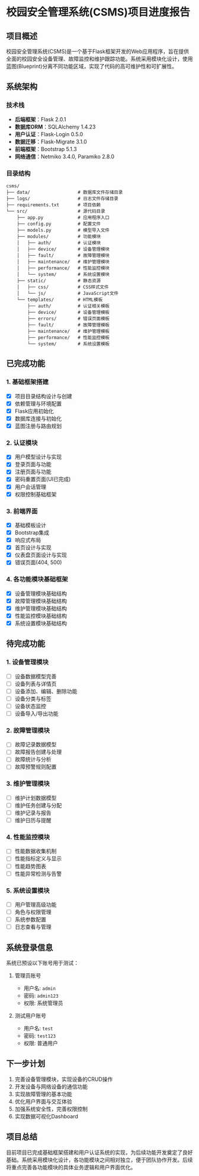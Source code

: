 # 校园安全管理系统(CSMS)项目进度报告

## 项目概述

校园安全管理系统(CSMS)是一个基于Flask框架开发的Web应用程序，旨在提供全面的校园安全设备管理、故障监控和维护跟踪功能。系统采用模块化设计，使用蓝图(Blueprint)分离不同功能区域，实现了代码的高可维护性和可扩展性。

## 系统架构

### 技术栈

- **后端框架**：Flask 2.0.1
- **数据库ORM**：SQLAlchemy 1.4.23
- **用户认证**：Flask-Login 0.5.0
- **数据迁移**：Flask-Migrate 3.1.0
- **前端框架**：Bootstrap 5.1.3
- **网络通信**：Netmiko 3.4.0, Paramiko 2.8.0

### 目录结构

```
csms/
├── data/                  # 数据库文件存储目录
├── logs/                  # 日志文件存储目录
├── requirements.txt       # 项目依赖
└── src/                   # 源代码目录
    ├── app.py             # 应用程序入口
    ├── config.py          # 配置文件
    ├── models.py          # 模型导入文件
    ├── modules/           # 功能模块
    │   ├── auth/          # 认证模块
    │   ├── device/        # 设备管理模块
    │   ├── fault/         # 故障管理模块
    │   ├── maintenance/   # 维护管理模块
    │   ├── performance/   # 性能监控模块
    │   └── system/        # 系统设置模块
    ├── static/            # 静态资源
    │   ├── css/           # CSS样式文件
    │   └── js/            # JavaScript文件
    └── templates/         # HTML模板
        ├── auth/          # 认证相关模板
        ├── device/        # 设备管理模板
        ├── errors/        # 错误页面模板
        ├── fault/         # 故障管理模板
        ├── maintenance/   # 维护管理模板
        ├── performance/   # 性能监控模板
        └── system/        # 系统设置模板
```

## 已完成功能

### 1. 基础框架搭建

- [x] 项目目录结构设计与创建
- [x] 依赖管理与环境配置
- [x] Flask应用初始化
- [x] 数据库连接与初始化
- [x] 蓝图注册与路由规划

### 2. 认证模块

- [x] 用户模型设计与实现
- [x] 登录页面与功能
- [x] 注册页面与功能
- [x] 密码重置页面(UI已完成)
- [x] 用户会话管理
- [x] 权限控制基础框架

### 3. 前端界面

- [x] 基础模板设计
- [x] Bootstrap集成
- [x] 响应式布局
- [x] 首页设计与实现
- [x] 仪表盘页面设计与实现
- [x] 错误页面(404, 500)

### 4. 各功能模块基础框架

- [x] 设备管理模块基础结构
- [x] 故障管理模块基础结构
- [x] 维护管理模块基础结构
- [x] 性能监控模块基础结构
- [x] 系统设置模块基础结构

## 待完成功能

### 1. 设备管理模块

- [ ] 设备数据模型完善
- [ ] 设备列表与详情页
- [ ] 设备添加、编辑、删除功能
- [ ] 设备分类与标签
- [ ] 设备状态监控
- [ ] 设备导入/导出功能

### 2. 故障管理模块

- [ ] 故障记录数据模型
- [ ] 故障报告创建与处理
- [ ] 故障统计与分析
- [ ] 故障预警规则配置

### 3. 维护管理模块

- [ ] 维护计划数据模型
- [ ] 维护任务创建与分配
- [ ] 维护记录与报告
- [ ] 维护日历与提醒

### 4. 性能监控模块

- [ ] 性能数据收集机制
- [ ] 性能指标定义与显示
- [ ] 性能趋势图表
- [ ] 性能异常检测与告警

### 5. 系统设置模块

- [ ] 用户管理高级功能
- [ ] 角色与权限管理
- [ ] 系统参数配置
- [ ] 日志查看与管理

## 系统登录信息

系统已预设以下账号用于测试：

1. 管理员账号
   - 用户名: `admin`
   - 密码: `admin123`
   - 权限: 系统管理员

2. 测试用户账号
   - 用户名: `test`
   - 密码: `test123`
   - 权限: 普通用户

## 下一步计划

1. 完善设备管理模块，实现设备的CRUD操作
2. 开发设备与网络设备的通信功能
3. 实现故障管理的基本功能
4. 优化用户界面与交互体验
5. 加强系统安全性，完善权限控制
6. 实现数据可视化Dashboard

## 项目总结

目前项目已完成基础框架搭建和用户认证系统的实现，为后续功能开发奠定了良好基础。系统采用模块化设计，各功能模块之间相对独立，便于团队协作开发。后续将重点完善各功能模块的具体业务逻辑和用户界面优化。 